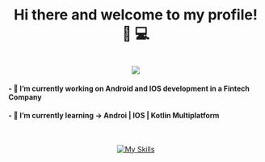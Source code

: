 <div align="center">
  <h1 align="center">
    Hi there and welcome to my profile! 📱 💻
  </h1>
<div/>
<br>

<img src="https://github.com/njm181/njm181/assets/42520564/774a0f03-4ed3-4a44-8df4-ba16e4919094">

<br>

<div align="left">
<h4>- 🔭 I’m currently working on Android and IOS development in a Fintech Company</h4>
<h4>- 🌱 I’m currently learning -> Androi | IOS | Kotlin Multiplatform </h4>
</div>
<br>

[![My Skills](https://skillicons.dev/icons?i=kotlin,swift)](https://skillicons.dev)

<!--
**njm181/njm181** is a ✨ _special_ ✨ repository because its `README.md` (this file) appears on your GitHub profile.

Here are some ideas to get you started:

- 🔭 I’m currently working on ...
- 🌱 I’m currently learning ...
- 👯 I’m looking to collaborate on ...
- 🤔 I’m looking for help with ...
- 💬 Ask me about ...
- 📫 How to reach me: ...
- 😄 Pronouns: ...
- ⚡ Fun fact: ...
-->
